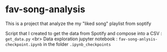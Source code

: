 # fav-song-analysis
This is a project that analyze the my "liked song" playlist from soptify

Script that I created to get the data from Spotify and compose into a CSV : `get_data.py` 
<br\>
Data exploration jupyter notebook : `fav-song-anlysis-checkpoint.ipynb` in the folder `.ipynb_checkpoints`
